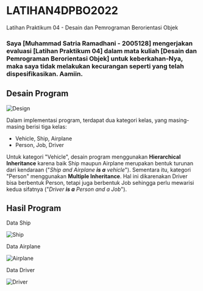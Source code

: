 # LATIHAN4DPBO2022
Latihan Praktikum 04 - Desain dan Pemrograman Berorientasi Objek

### Saya [Muhammad Satria Ramadhani - 2005128] mengerjakan evaluasi [Latihan Praktikum 04] dalam mata kuliah [Desain dan Pemrograman Berorientasi Objek] untuk keberkahan-Nya, maka saya tidak melakukan kecurangan seperti yang telah dispesifikasikan. Aamiin.

## Desain Program

![Design](https://user-images.githubusercontent.com/72297396/157062140-91c88d93-1291-4419-81c1-5cf6a42bea4f.png)

Dalam implementasi program, terdapat dua kategori kelas, yang masing-masing berisi tiga kelas:
- Vehicle, Ship, Airplane
- Person, Job, Driver

Untuk kategori "Vehicle", desain program menggunakan **Hierarchical Inheritance** karena baik Ship maupun Airplane merupakan bentuk turunan dari kendaraan ("*Ship and Airplane **is a** vehicle*"). Sementara itu, kategori "Person" menggunakan **Multiple Inheritance**. Hal ini dikarenakan Driver bisa berbentuk Person, tetapi juga berbentuk Job sehingga perlu mewarisi kedua sifatnya ("*Driver **is a** Person and a Job*").

## Hasil Program

Data Ship

![Ship](https://user-images.githubusercontent.com/72297396/157063225-52af7ca9-35b5-49fa-8243-bb77fa99fa43.png)

Data Airplane

![Airplane](https://user-images.githubusercontent.com/72297396/157063245-1e88d85e-ed3b-4296-9330-9fd5c566a1df.png)

Data Driver

![Driver](https://user-images.githubusercontent.com/72297396/157063276-e850b632-b55f-4a3a-adb2-e62a6b8e7820.png)
